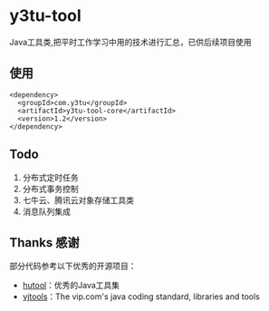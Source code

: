 # y3tu-tool
Java工具类,把平时工作学习中用的技术进行汇总，已供后续项目使用

## 使用

    <dependency>
      <groupId>com.y3tu</groupId>
      <artifactId>y3tu-tool-core</artifactId>
      <version>1.2</version>
    </dependency>
    
## Todo
1. 分布式定时任务  
2. 分布式事务控制  
3. 七牛云、腾讯云对象存储工具类  
4. 消息队列集成


## Thanks 感谢

部分代码参考以下优秀的开源项目：

- [hutool](https://gitee.com/loolly/hutool)：优秀的Java工具集
- [vjtools](https://github.com/vipshop/vjtools)：The vip.com's java coding standard, libraries and tools


